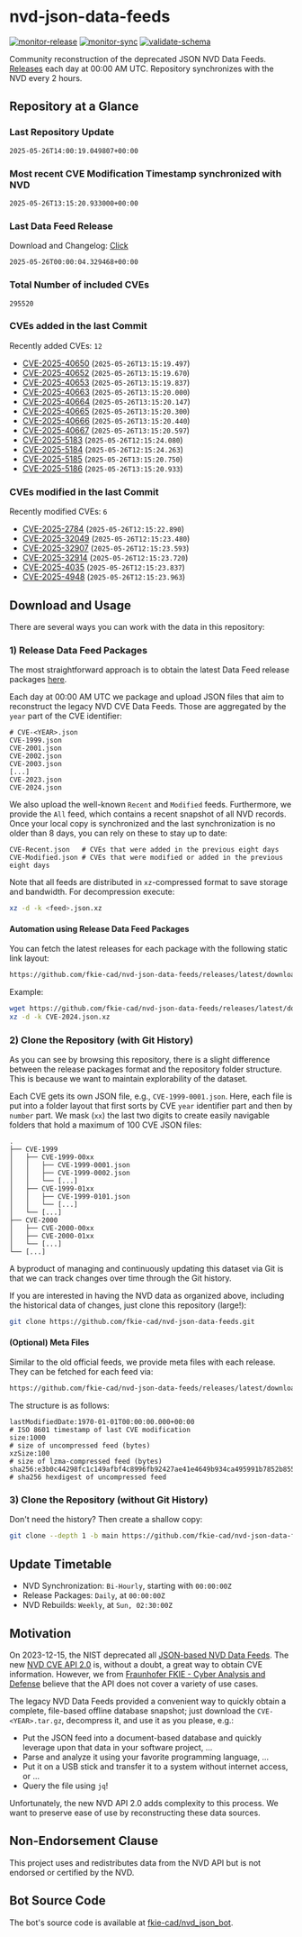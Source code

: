 # nvd-json-data-feeds

[![monitor-release](https://github.com/fkie-cad/nvd-json-data-feeds/actions/workflows/monitor_release.yml/badge.svg)](https://github.com/fkie-cad/nvd-json-data-feeds/actions/workflows/monitor_release.yml)
[![monitor-sync](https://github.com/fkie-cad/nvd-json-data-feeds/actions/workflows/monitor_sync.yml/badge.svg)](https://github.com/fkie-cad/nvd-json-data-feeds/actions/workflows/monitor_sync.yml)
[![validate-schema](https://github.com/fkie-cad/nvd-json-data-feeds/actions/workflows/validate_schema.yml/badge.svg)](https://github.com/fkie-cad/nvd-json-data-feeds/actions/workflows/validate_schema.yml)

Community reconstruction of the deprecated JSON NVD Data Feeds.
[Releases](https://github.com/fkie-cad/nvd-json-data-feeds/releases/latest) each day at 00:00 AM UTC.
Repository synchronizes with the NVD every 2 hours.

## Repository at a Glance

### Last Repository Update

```plain
2025-05-26T14:00:19.049807+00:00
```

### Most recent CVE Modification Timestamp synchronized with NVD

```plain
2025-05-26T13:15:20.933000+00:00
```

### Last Data Feed Release

Download and Changelog: [Click](https://github.com/fkie-cad/nvd-json-data-feeds/releases/latest)

```plain
2025-05-26T00:00:04.329468+00:00
```

### Total Number of included CVEs

```plain
295520
```

### CVEs added in the last Commit

Recently added CVEs: `12`

- [CVE-2025-40650](CVE-2025/CVE-2025-406xx/CVE-2025-40650.json) (`2025-05-26T13:15:19.497`)
- [CVE-2025-40652](CVE-2025/CVE-2025-406xx/CVE-2025-40652.json) (`2025-05-26T13:15:19.670`)
- [CVE-2025-40653](CVE-2025/CVE-2025-406xx/CVE-2025-40653.json) (`2025-05-26T13:15:19.837`)
- [CVE-2025-40663](CVE-2025/CVE-2025-406xx/CVE-2025-40663.json) (`2025-05-26T13:15:20.000`)
- [CVE-2025-40664](CVE-2025/CVE-2025-406xx/CVE-2025-40664.json) (`2025-05-26T13:15:20.147`)
- [CVE-2025-40665](CVE-2025/CVE-2025-406xx/CVE-2025-40665.json) (`2025-05-26T13:15:20.300`)
- [CVE-2025-40666](CVE-2025/CVE-2025-406xx/CVE-2025-40666.json) (`2025-05-26T13:15:20.440`)
- [CVE-2025-40667](CVE-2025/CVE-2025-406xx/CVE-2025-40667.json) (`2025-05-26T13:15:20.597`)
- [CVE-2025-5183](CVE-2025/CVE-2025-51xx/CVE-2025-5183.json) (`2025-05-26T12:15:24.080`)
- [CVE-2025-5184](CVE-2025/CVE-2025-51xx/CVE-2025-5184.json) (`2025-05-26T12:15:24.263`)
- [CVE-2025-5185](CVE-2025/CVE-2025-51xx/CVE-2025-5185.json) (`2025-05-26T13:15:20.750`)
- [CVE-2025-5186](CVE-2025/CVE-2025-51xx/CVE-2025-5186.json) (`2025-05-26T13:15:20.933`)


### CVEs modified in the last Commit

Recently modified CVEs: `6`

- [CVE-2025-2784](CVE-2025/CVE-2025-27xx/CVE-2025-2784.json) (`2025-05-26T12:15:22.890`)
- [CVE-2025-32049](CVE-2025/CVE-2025-320xx/CVE-2025-32049.json) (`2025-05-26T12:15:23.480`)
- [CVE-2025-32907](CVE-2025/CVE-2025-329xx/CVE-2025-32907.json) (`2025-05-26T12:15:23.593`)
- [CVE-2025-32914](CVE-2025/CVE-2025-329xx/CVE-2025-32914.json) (`2025-05-26T12:15:23.720`)
- [CVE-2025-4035](CVE-2025/CVE-2025-40xx/CVE-2025-4035.json) (`2025-05-26T12:15:23.837`)
- [CVE-2025-4948](CVE-2025/CVE-2025-49xx/CVE-2025-4948.json) (`2025-05-26T12:15:23.963`)


## Download and Usage

There are several ways you can work with the data in this repository:

### 1) Release Data Feed Packages

The most straightforward approach is to obtain the latest Data Feed release packages [here](https://github.com/fkie-cad/nvd-json-data-feeds/releases/latest).

Each day at 00:00 AM UTC we package and upload JSON files that aim to reconstruct the legacy NVD CVE Data Feeds.
Those are aggregated by the `year` part of the CVE identifier:

```
# CVE-<YEAR>.json
CVE-1999.json
CVE-2001.json
CVE-2002.json
CVE-2003.json
[...]
CVE-2023.json
CVE-2024.json
```

We also upload the well-known `Recent` and `Modified` feeds.
Furthermore, we provide the `All` feed, which contains a recent snapshot of all NVD records.
Once your local copy is synchronized and the last synchronization is no older than 8 days, you can rely on these to stay up to date:

```plain
CVE-Recent.json   # CVEs that were added in the previous eight days
CVE-Modified.json # CVEs that were modified or added in the previous eight days
```

Note that all feeds are distributed in `xz`-compressed format to save storage and bandwidth.
For decompression execute:

```sh
xz -d -k <feed>.json.xz
```

#### Automation using Release Data Feed Packages

You can fetch the latest releases for each package with the following static link layout:

```sh
https://github.com/fkie-cad/nvd-json-data-feeds/releases/latest/download/CVE-<YEAR>.json.xz
```

Example:

```sh
wget https://github.com/fkie-cad/nvd-json-data-feeds/releases/latest/download/CVE-2024.json.xz
xz -d -k CVE-2024.json.xz
```

### 2) Clone the Repository (with Git History)

As you can see by browsing this repository, there is a slight difference between the release packages format and the repository folder structure.
This is because we want to maintain explorability of the dataset.

Each CVE gets its own JSON file, e.g., `CVE-1999-0001.json`.
Here, each file is put into a folder layout that first sorts by CVE `year` identifier part and then by `number` part.
We mask (`xx`) the last two digits to create easily navigable folders that hold a maximum of 100 CVE JSON files:

```plain
.
├── CVE-1999
│   ├── CVE-1999-00xx
│   │   ├── CVE-1999-0001.json
│   │   ├── CVE-1999-0002.json
│   │   └── [...]
│   ├── CVE-1999-01xx
│   │   ├── CVE-1999-0101.json
│   │   └── [...]
│   └── [...]
├── CVE-2000
│   ├── CVE-2000-00xx
│   ├── CVE-2000-01xx
│   └── [...]
└── [...]
```

A byproduct of managing and continuously updating this dataset via Git is that we can track changes over time through the Git history.

If you are interested in having the NVD data as organized above, including the historical data of changes, just clone this repository (large!):

```sh
git clone https://github.com/fkie-cad/nvd-json-data-feeds.git
```

#### (Optional) Meta Files

Similar to the old official feeds, we provide meta files with each release. They can be fetched for each feed via:

```sh
https://github.com/fkie-cad/nvd-json-data-feeds/releases/latest/download/CVE-<YEAR>.meta
```

The structure is as follows:

```plain
lastModifiedDate:1970-01-01T00:00:00.000+00:00                          # ISO 8601 timestamp of last CVE modification
size:1000                                                               # size of uncompressed feed (bytes)
xzSize:100                                                              # size of lzma-compressed feed (bytes)
sha256:e3b0c44298fc1c149afbf4c8996fb92427ae41e4649b934ca495991b7852b855 # sha256 hexdigest of uncompressed feed
```

### 3) Clone the Repository (without Git History)

Don't need the history? Then create a shallow copy:

```sh
git clone --depth 1 -b main https://github.com/fkie-cad/nvd-json-data-feeds.git
```


## Update Timetable

* NVD Synchronization: `Bi-Hourly`, starting with `00:00:00Z`
* Release Packages: `Daily`, at `00:00:00Z`
* NVD Rebuilds: `Weekly`, at `Sun, 02:30:00Z`


## Motivation

On 2023-12-15, the NIST deprecated all [JSON-based NVD Data Feeds](https://nvd.nist.gov/vuln/data-feeds#divRetirementBanner-1).
The new [NVD CVE API 2.0](https://nvd.nist.gov/developers/vulnerabilities) is, without a doubt, a great way to obtain CVE information.
However, we from [Fraunhofer FKIE - Cyber Analysis and Defense](https://www.fkie.fraunhofer.de/en/departments/cad.html) believe that the API does not cover a variety of use cases.

The legacy NVD Data Feeds provided a convenient way to quickly obtain a complete, file-based offline database snapshot; just download the `CVE-<YEAR>.tar.gz`, decompress it, and use it as you please, e.g.:

- Put the JSON feed into a document-based database and quickly leverage upon that data in your software project, ...
- Parse and analyze it using your favorite programming language, ...
- Put it on a USB stick and transfer it to a system without internet access, or ...
- Query the file using `jq`!

Unfortunately, the new NVD API 2.0 adds complexity to this process.
We want to preserve ease of use by reconstructing these data sources.

## Non-Endorsement Clause

This project uses and redistributes data from the NVD API but is not endorsed or certified by the NVD.

## Bot Source Code

The bot's source code is available at [fkie-cad/nvd\_json\_bot](https://github.com/fkie-cad/nvd_json_bot).